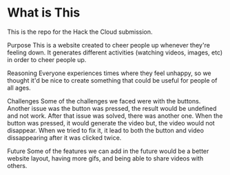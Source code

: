# What is This
This is the repo for the Hack the Cloud submission.

Purpose
This is a website created to cheer people up whenever they're feeling down. It generates different activities (watching videos, images, etc) in order to cheer people up.

Reasoning
Everyone experiences times where they feel unhappy, so we thought it'd be nice to create something that could be useful for people of all ages. 

Challenges
Some of the challenges we faced were with the buttons. Another issue was the button was pressed, the result would be undefined and not work. After that issue was solved, there was another one. When the button was pressed, it would generate the video but, the video would not disappear. When we tried to fix it, it lead to both the button and video dissappearing after it was clicked twice. 

Future
Some of the features we can add in the future would be a better website layout, having more gifs, and being able to share videos with others. 
